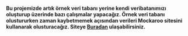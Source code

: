 #### Bu projemizde artık örnek veri tabanı yerine kendi veribatanımızı oluşturup üzerinde bazı çalışmalar yapacağız. Örnek veri tabanı olustururken zaman kaybetmemek açısından verileri Mockaroo sitesini kullanarak olusturacağız. Siteye [Buradan](https://www.mockaroo.com/) ulaşabilirsiniz.

